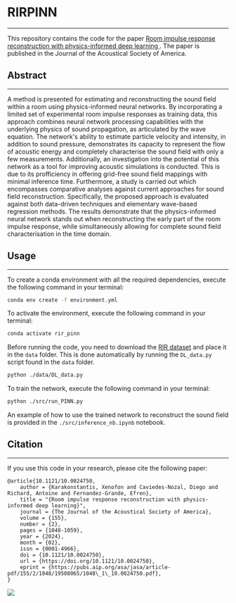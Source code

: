 # RIRPINN
***
This repository contains the code for the paper [Room impulse response reconstruction with physics-informed deep learning
](https://pubs.aip.org/asa/jasa/article/155/2/1048/3261969/Room-impulse-response-reconstruction-with-physics). The paper is published in the Journal of the Acoustical Society of America.

## Abstract
***
A method is presented for estimating and reconstructing the sound field within a room using physics-informed neural networks. By incorporating a limited set of experimental room impulse responses as training data, this approach combines neural network processing capabilities with the underlying physics of sound propagation, as articulated by the wave equation. The network's ability to estimate particle velocity and intensity, in addition to sound pressure, demonstrates its capacity to represent the flow of acoustic energy and completely characterise the sound field with only a few measurements. Additionally, an investigation into the potential of this network as a tool for improving acoustic simulations is conducted. This is due to its profficiency in offering grid-free sound field mappings with minimal inference time. Furthermore, a study is carried out which encompasses comparative analyses against current approaches for sound field reconstruction. Specifically, the proposed approach is evaluated against both data-driven techniques and elementary wave-based regression methods. The results demonstrate that the physics-informed neural network stands out when reconstructing the early part of the room impulse response, while simultaneously allowing for complete sound field characterisation in the time domain.

## Usage
***

To create a conda environment with all the required dependencies, execute the following command in your terminal:

```bash 
conda env create -f environment.yml
```

To activate the environment, execute the following command in your terminal:

```bash
conda activate rir_pinn
```
Before running the code, 
you need to download the
[RIR dataset](https://data.dtu.dk/articles/dataset/Planar_Room_Impulse_Response_Dataset_-_ACT_DTU_Electro_b_355_r_008_/21740453) 
and place it in the `data` folder. This is done automatically by running the `DL_data.py` script found in the `data` folder.

```bash
python ./data/DL_data.py
```

To train the network, execute the following command in your terminal:

```bash
python ./src/run_PINN.py
```

An example of how to use the trained network to reconstruct the sound field is provided in the `./src/inference_nb.ipynb` notebook.

## Citation
***
If you use this code in your research, please cite the following paper:

```
@article{10.1121/10.0024750,
    author = {Karakonstantis, Xenofon and Caviedes-Nozal, Diego and Richard, Antoine and Fernandez-Grande, Efren},
    title = "{Room impulse response reconstruction with physics-informed deep learning}",
    journal = {The Journal of the Acoustical Society of America},
    volume = {155},
    number = {2},
    pages = {1048-1059},
    year = {2024},
    month = {02},
    issn = {0001-4966},
    doi = {10.1121/10.0024750},
    url = {https://doi.org/10.1121/10.0024750},
    eprint = {https://pubs.aip.org/asa/jasa/article-pdf/155/2/1048/19508065/1048\_1\_10.0024750.pdf},
}
```
![](sf.gif)
